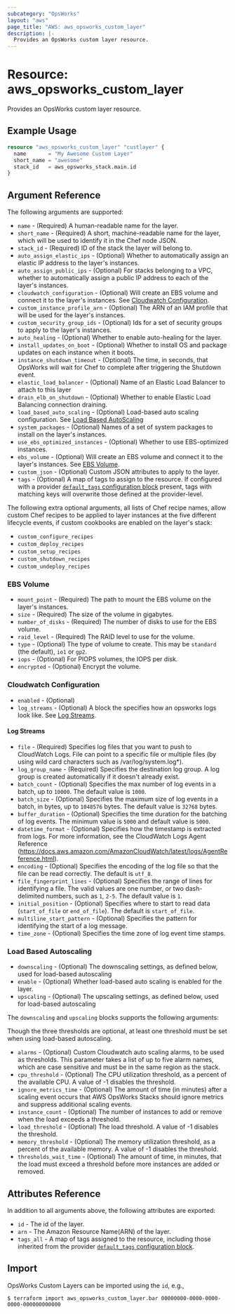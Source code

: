 ```yaml
---
subcategory: "OpsWorks"
layout: "aws"
page_title: "AWS: aws_opsworks_custom_layer"
description: |-
  Provides an OpsWorks custom layer resource.
---
```


# Resource: aws_opsworks_custom_layer

Provides an OpsWorks custom layer resource.

## Example Usage

```terraform
resource "aws_opsworks_custom_layer" "custlayer" {
  name       = "My Awesome Custom Layer"
  short_name = "awesome"
  stack_id   = aws_opsworks_stack.main.id
}
```

## Argument Reference

The following arguments are supported:

* `name` - (Required) A human-readable name for the layer.
* `short_name` - (Required) A short, machine-readable name for the layer, which will be used to identify it in the Chef node JSON.
* `stack_id` - (Required) ID of the stack the layer will belong to.
* `auto_assign_elastic_ips` - (Optional) Whether to automatically assign an elastic IP address to the layer's instances.
* `auto_assign_public_ips` - (Optional) For stacks belonging to a VPC, whether to automatically assign a public IP address to each of the layer's instances.
* `cloudwatch_configuration` - (Optional) Will create an EBS volume and connect it to the layer's instances. See [Cloudwatch Configuration](#cloudwatch-configuration).
* `custom_instance_profile_arn` - (Optional) The ARN of an IAM profile that will be used for the layer's instances.
* `custom_security_group_ids` - (Optional) Ids for a set of security groups to apply to the layer's instances.
* `auto_healing` - (Optional) Whether to enable auto-healing for the layer.
* `install_updates_on_boot` - (Optional) Whether to install OS and package updates on each instance when it boots.
* `instance_shutdown_timeout` - (Optional) The time, in seconds, that OpsWorks will wait for Chef to complete after triggering the Shutdown event.
* `elastic_load_balancer` - (Optional) Name of an Elastic Load Balancer to attach to this layer
* `drain_elb_on_shutdown` - (Optional) Whether to enable Elastic Load Balancing connection draining.
* `load_based_auto_scaling` - (Optional) Load-based auto scaling configuration. See [Load Based AutoScaling](#load-based-autoscaling)
* `system_packages` - (Optional) Names of a set of system packages to install on the layer's instances.
* `use_ebs_optimized_instances` - (Optional) Whether to use EBS-optimized instances.
* `ebs_volume` - (Optional) Will create an EBS volume and connect it to the layer's instances. See [EBS Volume](#ebs-volume).
* `custom_json` - (Optional) Custom JSON attributes to apply to the layer.
* `tags` - (Optional) A map of tags to assign to the resource. If configured with a provider [`default_tags` configuration block](https://registry.terraform.io/providers/hashicorp/aws/latest/docs#default_tags-configuration-block) present, tags with matching keys will overwrite those defined at the provider-level.

The following extra optional arguments, all lists of Chef recipe names, allow
custom Chef recipes to be applied to layer instances at the five different
lifecycle events, if custom cookbooks are enabled on the layer's stack:

* `custom_configure_recipes`
* `custom_deploy_recipes`
* `custom_setup_recipes`
* `custom_shutdown_recipes`
* `custom_undeploy_recipes`

### EBS Volume

* `mount_point` - (Required) The path to mount the EBS volume on the layer's instances.
* `size` - (Required) The size of the volume in gigabytes.
* `number_of_disks` - (Required) The number of disks to use for the EBS volume.
* `raid_level` - (Required) The RAID level to use for the volume.
* `type` - (Optional) The type of volume to create. This may be `standard` (the default), `io1` or `gp2`.
* `iops` - (Optional) For PIOPS volumes, the IOPS per disk.
* `encrypted` - (Optional) Encrypt the volume.

### Cloudwatch Configuration

* `enabled` - (Optional)
* `log_streams` - (Optional) A block the specifies how an opsworks logs look like. See [Log Streams](#log-streams).

#### Log Streams

* `file` - (Required) Specifies log files that you want to push to CloudWatch Logs. File can point to a specific file or multiple files (by using wild card characters such as /var/log/system.log*).
* `log_group_name` - (Required) Specifies the destination log group. A log group is created automatically if it doesn't already exist.
* `batch_count` - (Optional) Specifies the max number of log events in a batch, up to `10000`. The default value is `1000`.
* `batch_size` - (Optional) Specifies the maximum size of log events in a batch, in bytes, up to `1048576` bytes. The default value is `32768` bytes.
* `buffer_duration` - (Optional) Specifies the time duration for the batching of log events. The minimum value is `5000` and default value is `5000`.
* `datetime_format` - (Optional) Specifies how the timestamp is extracted from logs. For more information, see the CloudWatch Logs Agent Reference (https://docs.aws.amazon.com/AmazonCloudWatch/latest/logs/AgentReference.html).
* `encoding` - (Optional) Specifies the encoding of the log file so that the file can be read correctly. The default is `utf_8`.
* `file_fingerprint_lines` - (Optional) Specifies the range of lines for identifying a file. The valid values are one number, or two dash-delimited numbers, such as `1`, `2-5`. The default value is `1`.
* `initial_position` - (Optional) Specifies where to start to read data (`start_of_file` or `end_of_file`). The default is `start_of_file`.
* `multiline_start_pattern` - (Optional) Specifies the pattern for identifying the start of a log message.
* `time_zone` - (Optional) Specifies the time zone of log event time stamps.

### Load Based Autoscaling

* `downscaling` - (Optional) The downscaling settings, as defined below, used for load-based autoscaling
* `enable` - (Optional) Whether load-based auto scaling is enabled for the layer.
* `upscaling` - (Optional) The upscaling settings, as defined below, used for load-based autoscaling

The `downscaling` and `upscaling` blocks supports the following arguments:

Though the three thresholds are optional, at least one threshold must be set when using load-based autoscaling.

* `alarms` - (Optional) Custom Cloudwatch auto scaling alarms, to be used as thresholds. This parameter takes a list of up to five alarm names, which are case sensitive and must be in the same region as the stack.
* `cpu_threshold` - (Optional) The CPU utilization threshold, as a percent of the available CPU. A value of -1 disables the threshold.
* `ignore_metrics_time` - (Optional) The amount of time (in minutes) after a scaling event occurs that AWS OpsWorks Stacks should ignore metrics and suppress additional scaling events.
* `instance_count` - (Optional) The number of instances to add or remove when the load exceeds a threshold.
* `load_threshold` - (Optional) The load threshold. A value of -1 disables the threshold.
* `memory_threshold` - (Optional) The memory utilization threshold, as a percent of the available memory. A value of -1 disables the threshold.
* `thresholds_wait_time` - (Optional) The amount of time, in minutes, that the load must exceed a threshold before more instances are added or removed.

## Attributes Reference

In addition to all arguments above, the following attributes are exported:

* `id` - The id of the layer.
* `arn` - The Amazon Resource Name(ARN) of the layer.
* `tags_all` - A map of tags assigned to the resource, including those inherited from the provider [`default_tags` configuration block](https://registry.terraform.io/providers/hashicorp/aws/latest/docs#default_tags-configuration-block).

## Import

OpsWorks Custom Layers can be imported using the `id`, e.g.,

```
$ terraform import aws_opsworks_custom_layer.bar 00000000-0000-0000-0000-000000000000
```

